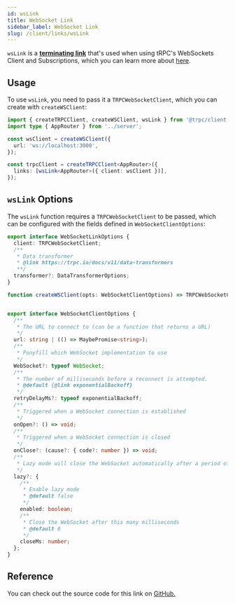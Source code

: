 ```yaml
---
id: wsLink
title: WebSocket Link
sidebar_label: WebSocket Link
slug: /client/links/wsLink
---
```


`wsLink` is a [**terminating link**](./overview.md#the-terminating-link) that's used when using tRPC's WebSockets Client and Subscriptions, which you can learn more about [here](../../further/subscriptions.md).

## Usage

To use `wsLink`, you need to pass it a `TRPCWebSocketClient`, which you can create with `createWSClient`:

```ts title="client/index.ts"
import { createTRPCClient, createWSClient, wsLink } from '@trpc/client';
import type { AppRouter } from '../server';

const wsClient = createWSClient({
  url: 'ws://localhost:3000',
});

const trpcClient = createTRPCClient<AppRouter>({
  links: [wsLink<AppRouter>({ client: wsClient })],
});
```

## `wsLink` Options

The `wsLink` function requires a `TRPCWebSocketClient` to be passed, which can be configured with the fields defined in `WebSocketClientOptions`:

```ts
export interface WebSocketLinkOptions {
  client: TRPCWebSocketClient;
  /**
   * Data transformer
   * @link https://trpc.io/docs/v11/data-transformers
   **/
  transformer?: DataTransformerOptions;
}

function createWSClient(opts: WebSocketClientOptions) => TRPCWebSocketClient


export interface WebSocketClientOptions {
  /**
   * The URL to connect to (can be a function that returns a URL)
   */
  url: string | (() => MaybePromise<string>);
  /**
   * Ponyfill which WebSocket implementation to use
   */
  WebSocket?: typeof WebSocket;
  /**
   * The number of milliseconds before a reconnect is attempted.
   * @default {@link exponentialBackoff}
   */
  retryDelayMs?: typeof exponentialBackoff;
  /**
   * Triggered when a WebSocket connection is established
   */
  onOpen?: () => void;
  /**
   * Triggered when a WebSocket connection is closed
   */
  onClose?: (cause?: { code?: number }) => void;
  /**
   * Lazy mode will close the WebSocket automatically after a period of inactivity (no messages sent or received and no pending requests)
   */
  lazy?: {
    /**
     * Enable lazy mode
     * @default false
     */
    enabled: boolean;
    /**
     * Close the WebSocket after this many milliseconds
     * @default 0
     */
    closeMs: number;
  };
}
```

## Reference

You can check out the source code for this link on [GitHub.](https://github.com/trpc/trpc/blob/main/packages/client/src/links/wsLink.ts)
